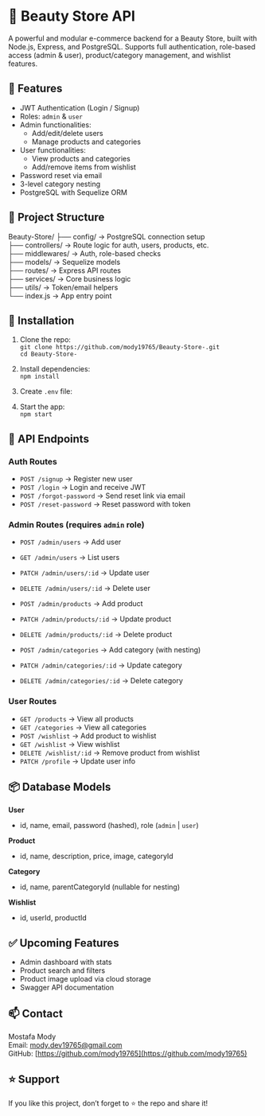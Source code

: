 # 💄 Beauty Store API

A powerful and modular e-commerce backend for a Beauty Store, built with Node.js, Express, and PostgreSQL. Supports full authentication, role-based access (admin & user), product/category management, and wishlist features.

## 🚀 Features

- JWT Authentication (Login / Signup)
- Roles: `admin` & `user`
- Admin functionalities:
  - Add/edit/delete users
  - Manage products and categories
- User functionalities:
  - View products and categories
  - Add/remove items from wishlist
- Password reset via email
- 3-level category nesting
- PostgreSQL with Sequelize ORM

## 📁 Project Structure

Beauty-Store/
├── config/         → PostgreSQL connection setup  
├── controllers/    → Route logic for auth, users, products, etc.  
├── middlewares/    → Auth, role-based checks  
├── models/         → Sequelize models  
├── routes/         → Express API routes  
├── services/       → Core business logic  
├── utils/          → Token/email helpers  
└── index.js        → App entry point  

## 🔧 Installation

1. Clone the repo:  
   `git clone https://github.com/mody19765/Beauty-Store-.git`  
   `cd Beauty-Store-`

2. Install dependencies:  
   `npm install`

3. Create `.env` file:

4. Start the app:  
`npm start`

## 🔑 API Endpoints

### Auth Routes
- `POST /signup` → Register new user  
- `POST /login` → Login and receive JWT  
- `POST /forgot-password` → Send reset link via email  
- `POST /reset-password` → Reset password with token  

### Admin Routes (requires `admin` role)
- `POST /admin/users` → Add user  
- `GET /admin/users` → List users  
- `PATCH /admin/users/:id` → Update user  
- `DELETE /admin/users/:id` → Delete user  

- `POST /admin/products` → Add product  
- `PATCH /admin/products/:id` → Update product  
- `DELETE /admin/products/:id` → Delete product  

- `POST /admin/categories` → Add category (with nesting)  
- `PATCH /admin/categories/:id` → Update category  
- `DELETE /admin/categories/:id` → Delete category  

### User Routes
- `GET /products` → View all products  
- `GET /categories` → View all categories  
- `POST /wishlist` → Add product to wishlist  
- `GET /wishlist` → View wishlist  
- `DELETE /wishlist/:id` → Remove product from wishlist  
- `PATCH /profile` → Update user info  

## 📦 Database Models

**User**  
- id, name, email, password (hashed), role (`admin` | `user`)

**Product**  
- id, name, description, price, image, categoryId

**Category**  
- id, name, parentCategoryId (nullable for nesting)

**Wishlist**  
- id, userId, productId

## ✅ Upcoming Features

- Admin dashboard with stats  
- Product search and filters  
- Product image upload via cloud storage  
- Swagger API documentation  

## 📫 Contact

Mostafa Mody  
Email: [mody.dev19765@gmail.com](mailto:mody.dev19765@gmail.com)  
GitHub: [https://github.com/mody19765](https://github.com/mody19765)

## ⭐️ Support

If you like this project, don’t forget to ⭐️ the repo and share it!
